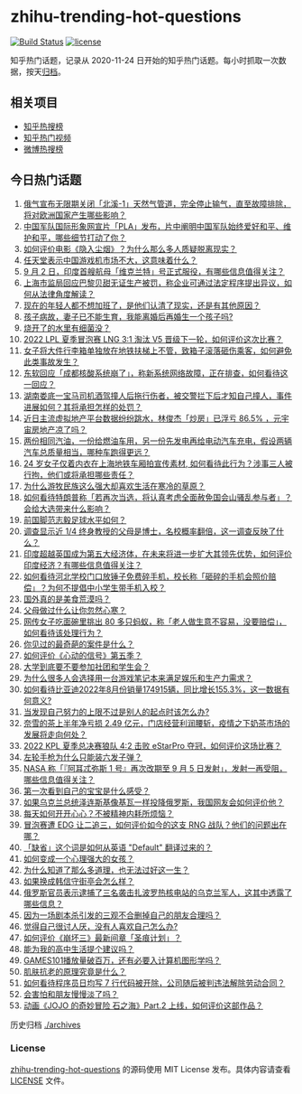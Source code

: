 # zhihu-trending-hot-questions

[![Build Status](https://github.com/justjavac/zhihu-trending-hot-questions/workflows/ci/badge.svg?branch=master)](https://github.com/justjavac/zhihu-trending-hot-questions/actions)
[![license](https://img.shields.io/github/license/justjavac/zhihu-trending-hot-questions)](https://github.com/justjavac/zhihu-trending-hot-questions/blob/master/LICENSE)

知乎热门话题，记录从 2020-11-24 日开始的知乎热门话题。每小时抓取一次数据，按天[归档](./archives)。

## 相关项目

- [知乎热搜榜](https://github.com/justjavac/zhihu-trending-top-search)
- [知乎热门视频](https://github.com/justjavac/zhihu-trending-hot-video)
- [微博热搜榜](https://github.com/justjavac/weibo-trending-hot-search)

## 今日热门话题

<!-- BEGIN -->
<!-- 最后更新时间 Sun Sep 04 2022 01:23:57 GMT+0800 (China Standard Time) -->

1. [俄气宣布无限期关闭「北溪-1」天然气管道，完全停止输气，直至故障排除，将对欧洲国家产生哪些影响？](https://www.zhihu.com/question/551520963)
1. [中国军队国际形象网宣片「PLA」发布，片中阐明中国军队始终爱好和平、维护和平，哪些细节打动了你？](https://www.zhihu.com/question/551553495)
1. [如何评价电影《隐入尘烟》？为什么那么多人质疑脱离现实？](https://www.zhihu.com/question/550773419)
1. [任天堂表示中国游戏机市场不大，这意味着什么？](https://www.zhihu.com/question/540790032)
1. [9 月 2 日，印度首艘航母「维克兰特」号正式服役，有哪些信息值得关注？](https://www.zhihu.com/question/551434115)
1. [上海市监局回应巴黎贝甜无证生产被罚，称企业可通过法定程序提出异议，如何从法律角度解读？](https://www.zhihu.com/question/551296703)
1. [现在的年轻人都不想加班了，是他们认清了现实，还是有其他原因？](https://www.zhihu.com/question/551168378)
1. [孩子病故，妻子已不能生育，我能离婚后再婚生一个孩子吗?](https://www.zhihu.com/question/547959927)
1. [烧开了的水里有细菌没？](https://www.zhihu.com/question/546425493)
1. [2022 LPL 夏季冒泡赛 LNG 3:1 淘汰 V5 晋级下一轮，如何评价这次比赛？](https://www.zhihu.com/question/551626156)
1. [女子将大件行李箱单独放在地铁扶梯上不管，致箱子滚落砸伤乘客，如何避免此类事故发生？](https://www.zhihu.com/question/551359829)
1. [东软回应「成都核酸系统崩了」，称新系统网络故障，正在排查，如何看待这一回应？](https://www.zhihu.com/question/551629967)
1. [湖南娄底一宝马司机酒驾撞人后拖行伤者，被交警拦下后才知自己撞人，事件进展如何？其将承担怎样的处罚？](https://www.zhihu.com/question/551636846)
1. [近日主流虚拟地产平台数据纷纷跳水，林俊杰「炒房」已浮亏 86.5% ，元宇宙房地产凉了吗？](https://www.zhihu.com/question/551160733)
1. [两份相同汽油，一份给燃油车用，另一份先发电再给电动汽车充电，假设两辆汽车总质量相当，哪种车跑得更远？](https://www.zhihu.com/question/549701825)
1. [24 岁女子仅着内衣在上海地铁车厢拍宣传素材, 如何看待此行为？涉事三人被行拘，他们或将承担哪些责任？](https://www.zhihu.com/question/551441460)
1. [为什么游牧民族这么强大却喜欢生活在寒冷的草原？](https://www.zhihu.com/question/549151853)
1. [如何看待特朗普称「若再次当选，将认真考虑全面赦免国会山骚乱参与者」？会给大选带来什么影响？](https://www.zhihu.com/question/551389262)
1. [前国脚范志毅足球水平如何？](https://www.zhihu.com/question/359892571)
1. [调查显示近 1/4 终身教授的父母是博士，名校概率翻倍，这一调查反映了什么？](https://www.zhihu.com/question/551016756)
1. [印度超越英国成为第五大经济体，在未来将进一步扩大其领先优势，如何评价印度经济？有哪些信息值得关注？](https://www.zhihu.com/question/551628137)
1. [如何看待河北学校门口放锤子免费碎手机，校长称「砸碎的手机会照价赔偿」？为何不提倡中小学生带手机入校？](https://www.zhihu.com/question/551583484)
1. [国外真的是美食荒漠吗？](https://www.zhihu.com/question/550298427)
1. [父母做过什么让你忽然心寒？](https://www.zhihu.com/question/21890116)
1. [网传女子吃面碗里挑出 80 多只蚂蚁，称「老人做生意不容易，没要赔偿」，如何看待该处理行为？](https://www.zhihu.com/question/551308125)
1. [你见过的最奇葩的案件是什么？](https://www.zhihu.com/question/347567873)
1. [如何评价《心动的信号》第五季？](https://www.zhihu.com/question/550837046)
1. [大学到底要不要参加社团和学生会？](https://www.zhihu.com/question/551437568)
1. [为什么很多人会选择用一台游戏笔记本来满足娱乐和生产力需求？](https://www.zhihu.com/question/546734896)
1. [如何看待比亚迪2022年8月份销量174915辆，同比增长155.3%，这一数据有何意义?](https://www.zhihu.com/question/551454315)
1. [当发现自己努力的上限不过是别人的起点时该怎么办?](https://www.zhihu.com/question/544815358)
1. [奈雪的茶上半年净亏损 2.49 亿元，门店经营利润腰斩，疫情之下奶茶市场的发展将走向何处？](https://www.zhihu.com/question/551196425)
1. [2022 KPL 夏季总决赛狼队 4:2 击败 eStarPro 夺冠，如何评价这场比赛？](https://www.zhihu.com/question/551665605)
1. [左轮手枪为什么只能装六发子弹？](https://www.zhihu.com/question/546859975)
1. [NASA 称「『阿耳忒弥斯 1 号』再次改期至 9 月 5 日发射」，发射一再受阻，哪些信息值得关注？](https://www.zhihu.com/question/550890256)
1. [第一次看到自己的宝宝是什么感受？](https://www.zhihu.com/question/487954022)
1. [如果乌克兰总统泽连斯基像基瓦一样投降俄罗斯，我国网友会如何评价他？](https://www.zhihu.com/question/551374428)
1. [每天如何开开心心？不被精神内耗所烦恼？](https://www.zhihu.com/question/551484554)
1. [冒泡赛遭 EDG 让二追三，如何评价如今的这支 RNG 战队？他们的问题出在哪？](https://www.zhihu.com/question/551455749)
1. [「缺省」这个词是如何从英语 "Default" 翻译过来的？](https://www.zhihu.com/question/20953160)
1. [如何变成一个心理强大的女孩？](https://www.zhihu.com/question/542764581)
1. [为什么知道了那么多道理，也无法过好这一生？](https://www.zhihu.com/question/550424501)
1. [如果换成韩信守街亭会怎么样？](https://www.zhihu.com/question/403131601)
1. [俄罗斯官员表示逮捕了三名袭击扎波罗热核电站的乌克兰军人，这其中透露了哪些信息？](https://www.zhihu.com/question/551227665)
1. [因为一场剧本杀引发的三观不合删掉自己的朋友合理吗？](https://www.zhihu.com/question/549174555)
1. [觉得自己很讨人厌，没有人喜欢自己怎么办?](https://www.zhihu.com/question/551585756)
1. [如何评价《崩坏三》最新间章「圣痕计划」？](https://www.zhihu.com/question/551193910)
1. [能为我的高中生活提个建议吗？](https://www.zhihu.com/question/550616983)
1. [GAMES101播放量破百万，还有必要入计算机图形学吗？](https://www.zhihu.com/question/531266210)
1. [肌肤抗老的原理究竟是什么？](https://www.zhihu.com/question/286229191)
1. [如何看待程序员日均写 7 行代码被开除，公司随后被判违法解除劳动合同？](https://www.zhihu.com/question/550849605)
1. [会害怕和朋友慢慢淡了吗？](https://www.zhihu.com/question/550655629)
1. [动画《JOJO 的奇妙冒险 石之海》Part.2 上线，如何评价这部作品？](https://www.zhihu.com/question/551211114)

<!-- END -->

历史归档 [./archives](./archives)

### License

[zhihu-trending-hot-questions](https://github.com/justjavac/zhihu-trending-hot-questions)
的源码使用 MIT License 发布。具体内容请查看 [LICENSE](./LICENSE) 文件。
